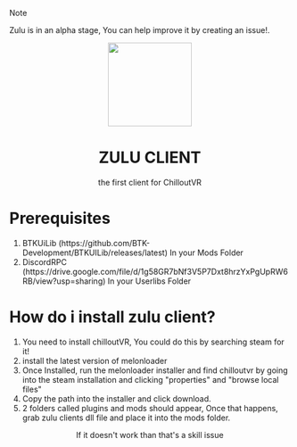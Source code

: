 > [!note]
>Zulu is in an alpha stage, You can help improve it by creating an issue!.
<p align="center">
<img width="150px" src="https://avatars.githubusercontent.com/u/150058133?s=200">
</p>
<h1 align="center">ZULU CLIENT</h1>
<p align="center">the first client for ChilloutVR</p>
<h1>Prerequisites</h1>
<ol>
  <li>BTKUiLib (https://github.com/BTK-Development/BTKUILib/releases/latest) In your Mods Folder</li>
  <li>DiscordRPC (https://drive.google.com/file/d/1g58GR7bNf3V5P7Dxt8hrzYxPgUpRW6RB/view?usp=sharing) In your Userlibs Folder</li>
</ol>
<h1>How do i install zulu client?</h1>
<ol>
<li>You need to install chilloutVR, You could do this by searching steam for it!</li>
<li>install the latest version of melonloader</li>
<li>Once Installed, run the melonloader installer and find chilloutvr by going into the steam installation and clicking "properties" and "browse local files"</li>
<li>Copy the path into the installer and click download.</li>
<li>2 folders called plugins and mods should appear, Once that happens, grab zulu clients dll file and place it into the mods folder.</li>
</ol>
<footer align="center">If it doesn't work than that's a skill issue</footer>
